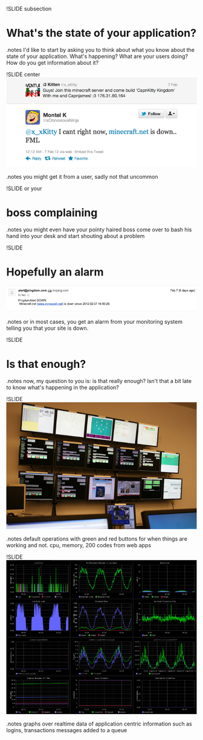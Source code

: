 !SLIDE subsection
# What's the state of your application?

.notes I'd like to start by asking you to think about what you know
about the state of your application. What's happening? What are your
users doing? How do you get information about it?

!SLIDE center
![problem-tweet](problem-tweet.png)

.notes you might get it from a user, sadly not that uncommon

!SLIDE
or your
# boss complaining

.notes you might even have your pointy haired boss come over to bash
his hand into your desk and start shouting about a problem

!SLIDE
# Hopefully an alarm
![pingdom-alarm](pingdom-alarm.png)

.notes or in most cases, you get an alarm from your monitoring system
telling you that your site is down.

!SLIDE
# Is that enough?

.notes now, my question to you is: is that really enough? Isn't that a
bit late to know what's happening in the application?

!SLIDE
![background](noc.jpg)

.notes default operations with green and red buttons for when things
are working and not. cpu, memory, 200 codes from web apps


!SLIDE
![background](graphite-browser-image.png)

.notes graphs over realtime data of application centric information
such as logins, transactions messages added to a queue
